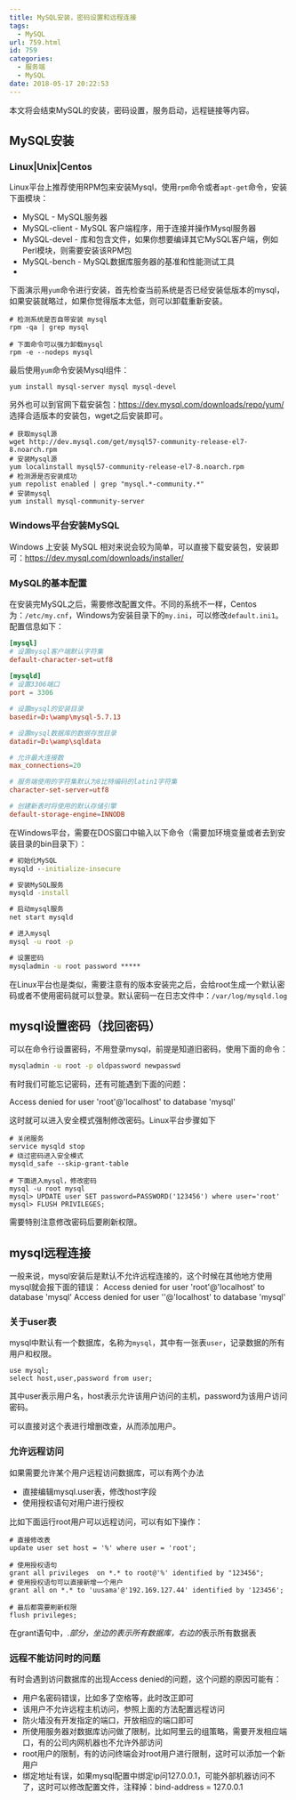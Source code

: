 ```yaml
---
title: MySQL安装，密码设置和远程连接
tags:
  - MySQL
url: 759.html
id: 759
categories:
  - 服务端
  - MySQL
date: 2018-05-17 20:22:53
---
```


本文将会结束MySQL的安装，密码设置，服务启动，远程链接等内容。
## MySQL安装
### Linux|Unix|Centos
Linux平台上推荐使用RPM包来安装Mysql，使用`rpm`命令或者`apt-get`命令，安装下面模块：

- MySQL - MySQL服务器
- MySQL-client - MySQL 客户端程序，用于连接并操作Mysql服务器
- MySQL-devel - 库和包含文件，如果你想要编译其它MySQL客户端，例如Perl模块，则需要安装该RPM包
- MySQL-bench - MySQL数据库服务器的基准和性能测试工具
- 

下面演示用`yum`命令进行安装，首先检查当前系统是否已经安装低版本的mysql，如果安装就略过，如果你觉得版本太低，则可以卸载重新安装。
```
# 检测系统是否自带安装 mysql
rpm -qa | grep mysql

# 下面命令可以强力卸载mysql
rpm -e --nodeps mysql
```
最后使用`yum`命令安装Mysql组件：
```
yum install mysql-server mysql mysql-devel
```

另外也可以到官网下载安装包：<https://dev.mysql.com/downloads/repo/yum/>
选择合适版本的安装包，wget之后安装即可。
```shell
# 获取mysql源
wget http://dev.mysql.com/get/mysql57-community-release-el7-8.noarch.rpm
# 安装Mysql源
yum localinstall mysql57-community-release-el7-8.noarch.rpm
# 检测源是否安装成功
yum repolist enabled | grep "mysql.*-community.*"
# 安装mysql
yum install mysql-community-server
```

### Windows平台安装MySQL
Windows 上安装 MySQL 相对来说会较为简单，可以直接下载安装包，安装即可：<https://dev.mysql.com/downloads/installer/>

### MySQL的基本配置
在安装完MySQL之后，需要修改配置文件。不同的系统不一样，Centos为：`/etc/my.cnf`，Windows为安装目录下的`my.ini`，可以修改`default.ini1`。配置信息如下：
```conf
[mysql]
# 设置mysql客户端默认字符集
default-character-set=utf8
 
[mysqld]
# 设置3306端口
port = 3306

# 设置mysql的安装目录
basedir=D:\wamp\mysql-5.7.13

# 设置mysql数据库的数据存放目录
datadir=D:\wamp\sqldata

# 允许最大连接数
max_connections=20

# 服务端使用的字符集默认为8比特编码的latin1字符集
character-set-server=utf8

# 创建新表时将使用的默认存储引擎
default-storage-engine=INNODB
```

在Windows平台，需要在DOS窗口中输入以下命令（需要加环境变量或者去到安装目录的bin目录下）：
```bat
# 初始化MySQL
mysqld --initialize-insecure

# 安装MySQL服务
mysqld -install

# 启动mysql服务
net start mysqld

# 进入mysql
mysql -u root -p

# 设置密码
mysqladmin -u root password *****
```

在Linux平台也是类似，需要注意有的版本安装完之后，会给root生成一个默认密码或者不使用密码就可以登录。默认密码一在日志文件中：`/var/log/mysqld.log`

## mysql设置密码（找回密码）
可以在命令行设置密码，不用登录mysql，前提是知道旧密码，使用下面的命令：
```bash
mysqladmin -u root -p oldpassword newpasswd
```

有时我们可能忘记密码，还有可能遇到下面的问题：

Access denied for user 'root'@'localhost' to database 'mysql'

这时就可以进入安全模式强制修改密码。Linux平台步骤如下
```shell
# 关闭服务
service mysqld stop
# 绕过密码进入安全模式
mysqld_safe --skip-grant-table

# 下面进入mysql，修改密码
mysql -u root mysql
mysql> UPDATE user SET password=PASSWORD('123456') where user='root'
mysql> FLUSH PRIVILEGES;
```
需要特别注意修改密码后要刷新权限。

## mysql远程连接
一般来说，mysql安装后是默认不允许远程连接的，这个时候在其他地方使用mysql就会报下面的错误：
Access denied for user 'root'@'localhost' to database 'mysql'
Access denied for user ''@'localhost' to database 'mysql'

### 关于user表
mysql中默认有一个数据库，名称为`mysql`，其中有一张表`user`，记录数据的所有用户和权限。
```mysql
use mysql;
select host,user,password from user;
```
其中user表示用户名，host表示允许该用户访问的主机，password为该用户访问密码。

可以直接对这个表进行增删改查，从而添加用户。

### 允许远程访问
如果需要允许某个用户远程访问数据库，可以有两个办法

- 直接编辑mysql.user表，修改host字段
- 使用授权语句对用户进行授权

比如下面运行root用户可以远程访问，可以有如下操作：
```mysql
# 直接修改表
update user set host = '%' where user = 'root';

# 使用授权语句
grant all privileges  on *.* to root@'%' identified by "123456";
# 使用授权语句可以直接新增一个用户
grant all on *.* to 'uusama'@'192.169.127.44' identified by '123456';

# 最后都需要刷新权限
flush privileges;
```
在grant语句中，*.*部分，坐边的*表示所有数据库，右边的*表示所有数据表

### 远程不能访问时的问题
有时会遇到访问数据库的出现Access denied的问题，这个问题的原因可能有：

- 用户名密码错误，比如多了空格等，此时改正即可
- 该用户不允许远程主机访问，参照上面的方法配置远程访问
- 防火墙没有开发指定的端口，开放相应的端口即可
- 所使用服务器对数据库访问做了限制，比如阿里云的组策略，需要开发相应端口，有的公司内网机器也不允许外部访问
- root用户的限制，有的访问终端会对root用户进行限制，这时可以添加一个新用户
- 绑定地址有误，如果mysql配置中绑定ip问127.0.0.1，可能外部机器访问不了，这时可以修改配置文件，注释掉：bind-address = 127.0.0.1